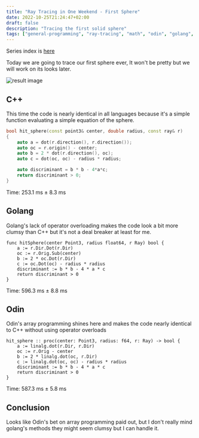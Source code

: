 ```yaml
---
title: "Ray Tracing in One Weekend - First Sphere"
date: 2022-10-25T21:24:47+02:00
draft: false
description: "Tracing the first solid sphere"
tags: ["general-programming", "ray-tracing", "math", "odin", "golang", "c++"]
---
```


Series index is [here](../rtow-part-0)

Today we are going to trace our first sphere ever, It won't be pretty but we will work on its looks later.

![result image](/img/rtow-part-4-sphere.png)

## C++

This time the code is nearly identical in all languages because it's a simple function evaluating a simple equation of the sphere.

```cpp
bool hit_sphere(const point3& center, double radius, const ray& r)
{
	auto a = dot(r.direction(), r.direction());
	auto oc = r.origin() - center;
	auto b = 2 * dot(r.direction(), oc);
	auto c = dot(oc, oc) - radius * radius;

	auto discriminant = b * b - 4*a*c;
	return discriminant > 0;
}
```

Time: 253.1 ms ±   8.3 ms

## Golang

Golang's lack of operator overloading makes the code look a bit more clumsy than C++ but it's not a deal breaker at least for me.

```golang
func hitSphere(center Point3, radius float64, r Ray) bool {
	a := r.Dir.Dot(r.Dir)
	oc := r.Orig.Sub(center)
	b := 2 * oc.Dot(r.Dir)
	c := oc.Dot(oc) - radius * radius
	discriminant := b * b - 4 * a * c
	return discriminant > 0
}
```

Time: 596.3 ms ±   8.8 ms

## Odin

Odin's array programming shines here and makes the code nearly identical to C++ without using operator overloads

```odin
hit_sphere :: proc(center: Point3, radius: f64, r: Ray) -> bool {
	a := linalg.dot(r.Dir, r.Dir)
	oc := r.Orig - center
	b := 2 * linalg.dot(oc, r.Dir)
	c := linalg.dot(oc, oc) - radius * radius
	discriminant := b * b - 4 * a * c
	return discriminant > 0
}
```

Time: 587.3 ms ±   5.8 ms

## Conclusion

Looks like Odin's bet on array programming paid out, but I don't really mind golang's methods they might seem clumsy but I can handle it.